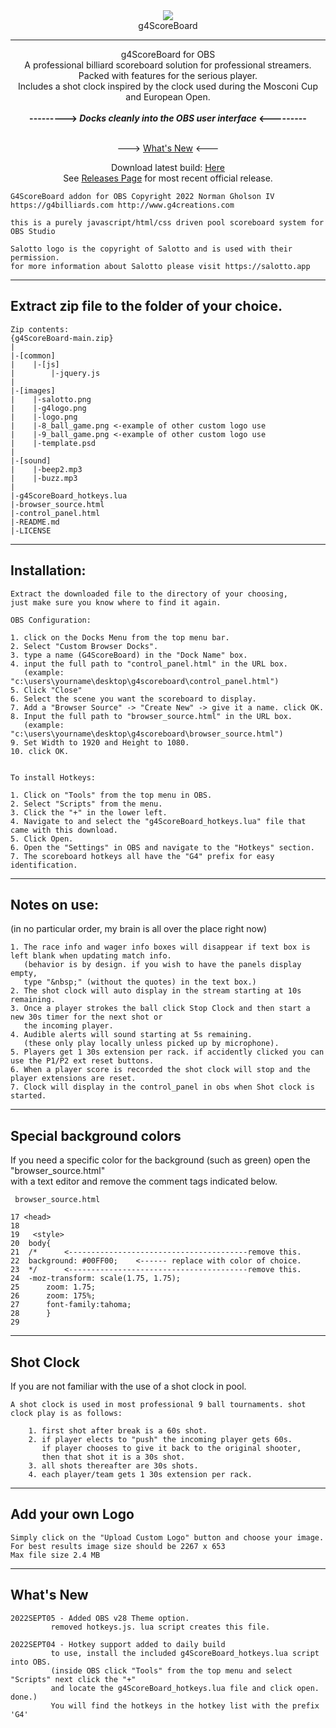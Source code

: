 <div align="center">
<img src ="https://g4billiards.com/coinflip/images/9ball_clipart_stylized_100.png"><br>
g4ScoreBoard<hR>
g4ScoreBoard for OBS<br>
A professional billiard scoreboard solution for professional streamers.<br>
Packed with features for the serious player.<br>
Includes a shot clock inspired by the clock used during the Mosconi Cup and European Open.<br><br>
<b>---------> <i>Docks cleanly into the OBS user interface</i> <---------</b><br><br>

---> [What's New](https://github.com/ngholson/g4ScoreBoard/blob/main/README.md#whats-new) <---

Download latest build: [Here](https://github.com/ngholson/g4ScoreBoard/archive/refs/heads/main.zip)<br>
See [Releases Page](https://github.com/ngholson/g4ScoreBoard/releases) for most recent official release.

</div>

```
G4ScoreBoard addon for OBS Copyright 2022 Norman Gholson IV
https://g4billiards.com http://www.g4creations.com

this is a purely javascript/html/css driven pool scoreboard system for OBS Studio

Salotto logo is the copyright of Salotto and is used with their permission.
for more information about Salotto please visit https://salotto.app
```
-------------------------------------------------------------

## Extract zip file to the folder of your choice.<br>

```
Zip contents:
{g4ScoreBoard-main.zip}
|
|-[common]
|    |-[js]
|        |-jquery.js
|
|-[images]
|    |-salotto.png
|    |-g4logo.png
|    |-logo.png
|    |-8_ball_game.png <-example of other custom logo use
|    |-9_ball_game.png <-example of other custom logo use
|    |-template.psd
|
|-[sound]
|    |-beep2.mp3
|    |-buzz.mp3
|   
|-g4ScoreBoard_hotkeys.lua
|-browser_source.html   
|-control_panel.html
|-README.md
|-LICENSE

```
--------------------------------------------------------------

## Installation:
```
Extract the downloaded file to the directory of your choosing, 
just make sure you know where to find it again. 

OBS Configuration:
	
1. click on the Docks Menu from the top menu bar.
2. Select "Custom Browser Docks".
3. type a name (G4ScoreBoard) in the "Dock Name" box.
4. input the full path to "control_panel.html" in the URL box. 
   (example: "c:\users\yourname\desktop\g4scoreboard\control_panel.html")
5. Click "Close"
6. Select the scene you want the scoreboard to display.
7. Add a "Browser Source" -> "Create New" -> give it a name. click OK.
8. Input the full path to "browser_source.html" in the URL box.
   (example: "c:\users\yourname\desktop\g4scoreboard\browser_source.html")
9. Set Width to 1920 and Height to 1080. 
10. click OK.

	
To install Hotkeys:
	
1. Click on "Tools" from the top menu in OBS.
2. Select "Scripts" from the menu.
3. Click the "+" in the lower left.
4. Navigate to and select the "g4ScoreBoard_hotkeys.lua" file that came with this download.
5. Click Open.  
6. Open the "Settings" in OBS and navigate to the "Hotkeys" section.
7. The scoreboard hotkeys all have the "G4" prefix for easy identification.
```
--------------------------------------------------------------

## Notes on use:  
(in no particular order, my brain is all over the place right now)
```
1. The race info and wager info boxes will disappear if text box is left blank when updating match info.
   (behavior is by design. if you wish to have the panels display empty,
   type "&nbsp;" (without the quotes) in the text box.)
2. The shot clock will auto display in the stream starting at 10s remaining.
3. Once a player strokes the ball click Stop Clock and then start a new 30s timer for the next shot or
   the incoming player.
4. Audible alerts will sound starting at 5s remaining. 
   (these only play locally unless picked up by microphone).
5. Players get 1 30s extension per rack. if accidently clicked you can use the P1/P2 ext reset buttons. 
6. When a player score is recorded the shot clock will stop and the player extensions are reset. 
7. Clock will display in the control_panel in obs when Shot clock is started. 
```	
---------------------------------------------------------------

## Special background colors
If you need a specific color for the background (such as green) open the "browser_source.html" <br>
with a text editor and remove the comment tags indicated below. 

     browser_source.html
	
	17 <head>
	18
	19   <style>
	20 	body{
	21 	/*      <----------------------------------------remove this.
	22	background: #00FF00;	<------ replace with color of choice.
	23	*/      <----------------------------------------remove this.
	24 	-moz-transform: scale(1.75, 1.75);
	25      zoom: 1.75;
	26      zoom: 175%;
	27      font-family:tahoma;
	28      }
	29


--------------------------------------------------------------

## Shot Clock
If you are not familiar with the use of a shot clock in pool.
```
A shot clock is used in most professional 9 ball tournaments. shot clock play is as follows:

	1. first shot after break is a 60s shot. 
	2. if player elects to "push" the incoming player gets 60s. 
	   if player chooses to give it back to the original shooter, 
	   then that shot it is a 30s shot. 
	3. all shots thereafter are 30s shots.
	4. each player/team gets 1 30s extension per rack. 
```	   

---------------------------------------------------------------

## Add your own Logo
```
Simply click on the "Upload Custom Logo" button and choose your image.
For best results image size should be 2267 x 653
Max file size 2.4 MB 

```

---------------------------------------------------------------
## What\'s New
```
2022SEPT05 - Added OBS v28 Theme option.
	     removed hotkeys.js. lua script creates this file.

2022SEPT04 - Hotkey support added to daily build
	     to use, install the included g4ScoreBoard_hotkeys.lua script into OBS.
	     (inside OBS click "Tools" from the top menu and select "Scripts" next click the "+"
	     and locate the g4ScoreBoard_hotkeys.lua file and click open. done.) 
	     You will find the hotkeys in the hotkey list with the prefix 'G4'
```
